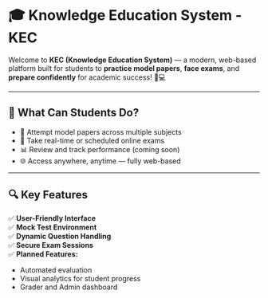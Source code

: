 # 🎓 Knowledge Education System - KEC

Welcome to **KEC (Knowledge Education System)** — a modern, web-based platform built for students to **practice model papers**, **face exams**, and **prepare confidently** for academic success! 🧠💻

---

## 🚀 What Can Students Do?

- 📝 Attempt model papers across multiple subjects  
- 🧪 Take real-time or scheduled online exams  
- 📊 Review and track performance (coming soon)  
- 🌐 Access anywhere, anytime — fully web-based

---

## 🔍 Key Features

✅ **User-Friendly Interface**  
✅ **Mock Test Environment**  
✅ **Dynamic Question Handling**  
✅ **Secure Exam Sessions**  
✅ **Planned Features:**  
  - Automated evaluation  
  - Visual analytics for student progress  
  - Grader and Admin dashboard


